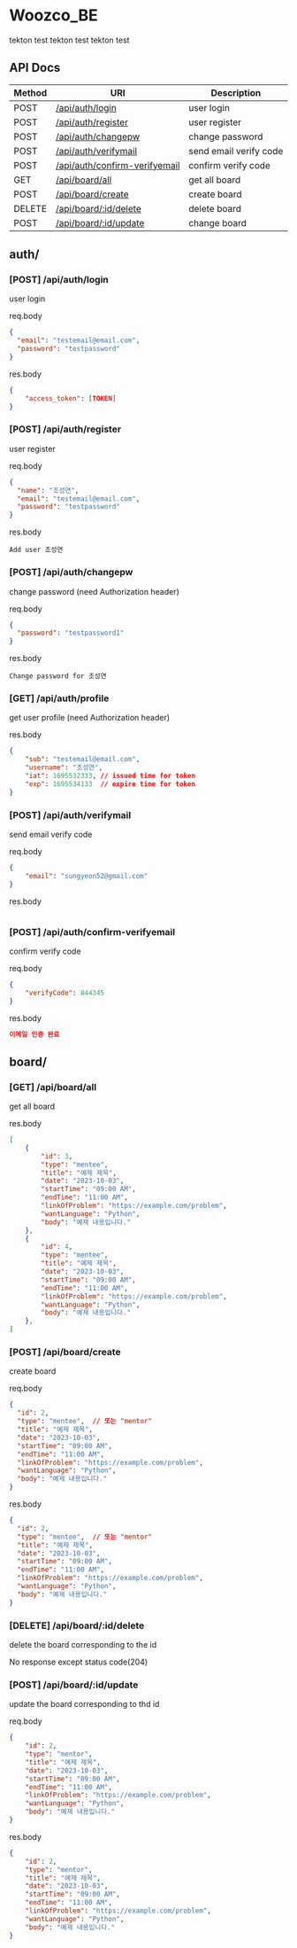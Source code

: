 # Woozco_BE
tekton test
tekton test
tekton test

## API Docs

| Method | URI                                   | Description            |
|--------|---------------------------------------|------------------------|
| POST   | [/api/auth/login](#post-apiauthlogin)        | user login             |
| POST   | [/api/auth/register](#post-apiauthregister)  | user register          |
| POST   | [/api/auth/changepw](#post-apiauthchangepw)  | change password        |           
| POST   | [/api/auth/verifymail](#post-apiauthverifymail)                   | send email verify code        |
| POST   | [/api/auth/confirm-verifyemail](#post-apiauthconfirm-verifyemail) | confirm verify code           |
| GET    | [/api/board/all](#get-apiboardall)     | get all board      |
| POST    | [/api/board/create](#post-apiboardcreate)     | create board       |
| DELETE    | [/api/board/:id/delete](#delete-apiboardiddelete)     | delete board       |
| POST    | [/api/board/:id/update](#post-apiboardidupdate)     | change board       |

## auth/

### [POST] /api/auth/login

user login

req.body
```json
{
  "email": "testemail@email.com",
  "password": "testpassword"
}
```

res.body
```json
{
    "access_token": [TOKEN]
}
```

### [POST] /api/auth/register

user register

req.body
```json
{
  "name": "조성연",
  "email": "testemail@email.com",
  "password": "testpassword"
}
```

res.body
```text
Add user 조성연
```

### [POST] /api/auth/changepw

change password
(need Authorization header)

req.body
```json
{
  "password": "testpassword1"
}
```

res.body
```text
Change password for 조성연
```

### [GET] /api/auth/profile

get user profile
(need Authorization header)

res.body

```json
{
    "sub": "testemail@email.com",
    "username": "조성연",
    "iat": 1695532333, // issued time for token
    "exp": 1695534133  // expire time for token
}
```

### [POST] /api/auth/verifymail

send email verify code  

req.body
```json
{
    "email": "sungyeon52@gmail.com"
}
```

res.body
```json

```

### [POST] /api/auth/confirm-verifyemail

confirm verify code 

req.body
```json
{
    "verifyCode": 844345
}
```

res.body
```json
이메일 인증 완료
```

## board/

### [GET] /api/board/all

get all board 

res.body

```json
[
    {
        "id": 3,
        "type": "mentee",
        "title": "예제 제목",
        "date": "2023-10-03",
        "startTime": "09:00 AM",
        "endTime": "11:00 AM",
        "linkOfProblem": "https://example.com/problem",
        "wantLanguage": "Python",
        "body": "예제 내용입니다."
    },
    {
        "id": 4,
        "type": "mentee",
        "title": "예제 제목",
        "date": "2023-10-03",
        "startTime": "09:00 AM",
        "endTime": "11:00 AM",
        "linkOfProblem": "https://example.com/problem",
        "wantLanguage": "Python",
        "body": "예제 내용입니다."
    },
]
```

### [POST] /api/board/create

create board 

req.body
```json
{
  "id": 2,
  "type": "mentee",  // 또는 "mentor"
  "title": "예제 제목",
  "date": "2023-10-03",
  "startTime": "09:00 AM",
  "endTime": "11:00 AM",
  "linkOfProblem": "https://example.com/problem",
  "wantLanguage": "Python",
  "body": "예제 내용입니다."
}
```
res.body

```json
{
  "id": 2,
  "type": "mentee",  // 또는 "mentor"
  "title": "예제 제목",
  "date": "2023-10-03",
  "startTime": "09:00 AM",
  "endTime": "11:00 AM",
  "linkOfProblem": "https://example.com/problem",
  "wantLanguage": "Python",
  "body": "예제 내용입니다."
}
```

### [DELETE] /api/board/:id/delete

delete the board corresponding to the id

No response except status code(204)

### [POST] /api/board/:id/update
update the board corresponding to thd id

req.body

```json
{
    "id": 2,
    "type": "mentor",
    "title": "예제 제목",
    "date": "2023-10-03",
    "startTime": "09:00 AM",
    "endTime": "11:00 AM",
    "linkOfProblem": "https://example.com/problem",
    "wantLanguage": "Python",
    "body": "예제 내용입니다."
}
```

res.body


```json
{
    "id": 2,
    "type": "mentor",
    "title": "예제 제목",
    "date": "2023-10-03",
    "startTime": "09:00 AM",
    "endTime": "11:00 AM",
    "linkOfProblem": "https://example.com/problem",
    "wantLanguage": "Python",
    "body": "예제 내용입니다."
}
```
